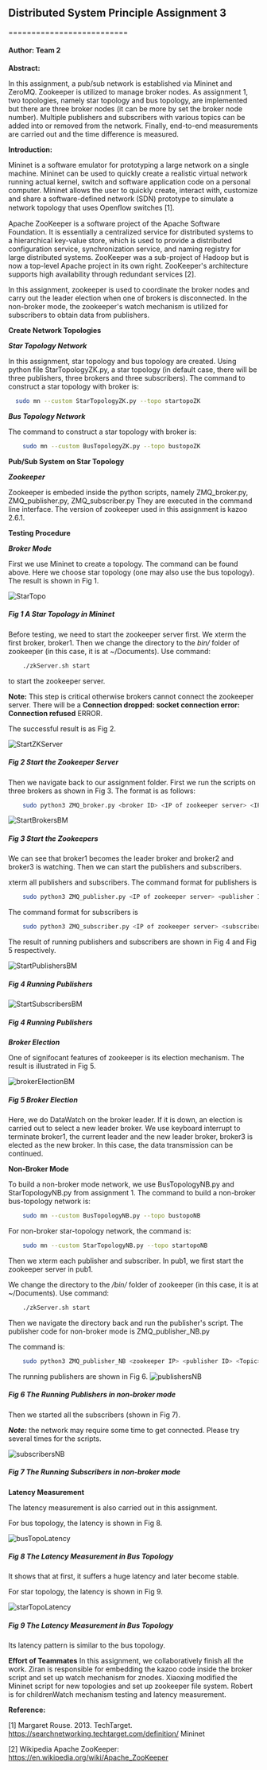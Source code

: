 
## Distributed System Principle Assignment 3
==========================
#### Author: Team 2

**Abstract:**

In this assignment, a pub/sub network is established via Mininet and ZeroMQ. 
Zookeeper is utilized to manage broker nodes. As assignment 1,
two topologies, namely star topology and bus topology, are implemented but there are three broker nodes (it can be more by set the broker node number). 
Multiple publishers and subscribers with various topics can be added into or removed from the network. 
Finally, end-to-end measurements are carried out and the time difference is measured.

**Introduction:**

Mininet is a software emulator for prototyping a large network on a single machine. 
Mininet can be used to quickly create a realistic virtual network running actual kernel, switch and software application code on a personal computer. 
Mininet allows the user to quickly create, interact with, customize and share a software-defined network (SDN) prototype to simulate a network topology that uses Openﬂow switches [1]. 

Apache ZooKeeper is a software project of the Apache Software Foundation. 
It is essentially a centralized service for distributed systems to a hierarchical key-value store, 
which is used to provide a distributed configuration service, synchronization service, and naming registry for large distributed systems. 
ZooKeeper was a sub-project of Hadoop but is now a top-level Apache project in its own right. 
ZooKeeper's architecture supports high availability through redundant services [2].

In this assignment, zookeeper is used to coordinate the broker nodes and carry out the leader election 
when one of brokers is disconnected. In the non-broker mode, the zookeeper's watch mechanism is utilized for 
subscribers to obtain data from publishers.

**Create Network Topologies**

***Star Topology Network***

In this assignment, star topology and bus topology are created. 
Using python file StarTopologyZK.py, a star topology 
(in default case, there will be three publishers, three brokers and three subscribers). 
The command to construct a star topology with broker is: 
       
   ```bash 
     sudo mn --custom StarTopologyZK.py --topo startopoZK
   ```

***Bus Topology Network***

 The command to construct a star topology with broker is: 
 
 ```bash 
     sudo mn --custom BusTopologyZK.py --topo bustopoZK
 ```
 

**Pub/Sub System on Star Topology**

***Zookeeper***

Zookeeper is embeded inside the python scripts, namely ZMQ_broker.py, ZMQ_publisher.py, ZMQ_subscriber.py 
They are executed in the command line interface. The version of zookeeper used in this assignment is kazoo 2.6.1.

**Testing Procedure**

***Broker Mode***

First we use Mininet to create a topology. The command can be found above. Here we choose star topology 
(one may also use the bus topology). The result is shown in Fig 1.

![StarTopo](./Pictures/startopoZK.jpg)

##### Fig 1 A Star Topology in Mininet

Before testing, we need to start the zookeeper server first. We xterm the first broker, broker1. 
Then we change the directory to the _bin/_ folder of zookeeper (in this case, it is at ~/Documents).
Use command:

 ```bash 
     ./zkServer.sh start
 ```
to start the zookeeper server.

**Note:** This step is critical otherwise brokers cannot connect the zookeeper server. There will be a 
**Connection dropped: socket connection error: Connection refused** ERROR.

The successful result is as Fig 2.

![StartZKServer](./Pictures/startZKServer.jpg)

##### Fig 2 Start the Zookeeper Server

Then we navigate back to our assignment folder. 
First we run the scripts on three brokers as shown in Fig 3. The format is as follows:

 ```bash 
     sudo python3 ZMQ_broker.py <broker ID> <IP of zookeeper server> <IP of itself>
 ```
 
 ![StartBrokersBM](./Pictures/startBrokerBM.jpg)

##### Fig 3 Start the Zookeepers

We can see that broker1 becomes the leader broker and broker2 and broker3 is watching.
Then we can start the publishers and subscribers.

xterm all publishers and subscribers. The command format for publishers is 


 ```bash 
     sudo python3 ZMQ_publisher.py <IP of zookeeper server> <publisher ID> <Topic>
 ```
 The command format for subscribers is 


 ```bash 
     sudo python3 ZMQ_subscriber.py <IP of zookeeper server> <subscriber ID> <Topic>
 ```
 The result of running publishers and subscribers are shown in Fig 4 and Fig 5 respectively.
 
  ![StartPublishersBM](./Pictures/startPubsBM.jpg)

##### Fig 4 Running Publishers

  ![StartSubscribersBM](./Pictures/startSubsBM.jpg)

##### Fig 4 Running Publishers

***Broker Election***

One of signifocant features of zookeeper is its election mechanism. The result is illustrated in Fig 5.

  ![brokerElectionBM](./Pictures/brokerElection.jpg)

##### Fig 5 Broker Election

Here, we do DataWatch 
on the broker leader. If it is down, an election is carried out to select a new leader broker.
We use keyboard interrupt to terminate broker1, the current leader and
 the new leader broker, broker3 is elected as the new broker. In this case, the data transmission can be continued.
 
**Non-Broker Mode**

To build a non-broker mode network, we use BusTopologyNB.py and StarTopologyNB.py from assignment 1.
The command to build a non-broker bus-topology network is:

 ```bash 
     sudo mn --custom BusTopologyNB.py --topo bustopoNB
 ```

For non-broker star-topology network, the command is:
 ```bash 
     sudo mn --custom StarTopologyNB.py --topo startopoNB
 ```

Then we xterm each publisher and subscriber. In pub1, we first start the zookeeper server in pub1.

We change the directory to the _/bin/_ folder of zookeeper (in this case, it is at ~/Documents).
Use command:

 ```bash 
     ./zkServer.sh start
 ```

Then we navigate the directory back and run the publisher's script. The publisher code for non-broker mode is ZMQ_publisher_NB.py

The command is:

 ```bash 
     sudo python3 ZMQ_publisher_NB <zookeeper IP> <publisher ID> <Topic> <its own IP>
 ```
 
 The running publishers are shown in Fig 6.
 ![publishersNB](./Pictures/pubsBusNB.jpg)

##### Fig 6 The Running Publishers in non-broker mode


Then we started all the subscribers (shown in Fig 7).

***Note:*** the network may require some time to get connected. 
Please try several times for the scripts.

 ![subscribersNB](./Pictures/subBusNB.jpg)

##### Fig 7 The Running Subscribers in non-broker mode

**Latency Measurement**

The latency measurement is also carried out in this assignment.

For bus topology, the latency is shown in Fig 8.

 ![busTopoLatency](./Pictures/BTZKSubscriber2.png)
 ##### Fig 8 The Latency Measurement in Bus Topology
 
 It shows that at first, it suffers a huge latency and later become stable.
 
 For star topology, the latency is shown in Fig 9.
 
 ![starTopoLatency](./Pictures/STZKSubscriber2.png)
 ##### Fig 9 The Latency Measurement in Bus Topology

Its latency pattern is similar to the bus topology.

**Effort of Teammates**
In this assignment, we collaboratively finish all the work. 
Ziran is responsible for embedding the kazoo code inside the broker script and set up watch mechanism for znodes.
Xiaoxing modified the Mininet script for new topologies and set up zookeeper file system.
Robert is for childrenWatch mechanism testing and latency measurement.

**Reference:**

[1] Margaret Rouse. 2013. TechTarget. https://searchnetworking.techtarget.com/definition/ Mininet 

[2] Wikipedia Apache ZooKeeper: https://en.wikipedia.org/wiki/Apache_ZooKeeper 